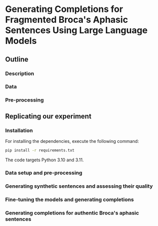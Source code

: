# Generating Completions for Fragmented Broca's Aphasic Sentences Using Large Language Models

## Outline

### Description


### Data


### Pre-processing


## Replicating our experiment

### Installation

For installing the dependencies, execute the following command:
```bash 
pip install -r requirements.txt 
```
The code targets Python 3.10 and 3.11.

### Data setup and pre-processing


### Generating synthetic sentences and assessing their quality


### Fine-tuning the models and generating completions


### Generating completions for authentic Broca's aphasic sentences